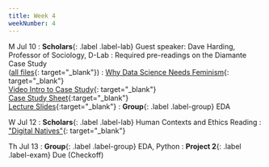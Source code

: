 ```yaml
---
title: Week 4
weekNumber: 4
---
```


M Jul 10
: **Scholars**{: .label .label-lab} Guest speaker: Dave Harding, Professor of Sociology, D-Lab
: Required pre-readings on the Diamante Case Study<br/>([all files](https://drive.google.com/drive/u/1/folders/1UV5IPCM4qqK1MticTw7D763z9aOgutvB){: target="_blank"})
  : [Why Data Science Needs Feminism](https://drive.google.com/file/d/1L3rYafoG3IBYknTAe33Lft7BeqkCVxQ1/view?usp=sharing){: target="_blank"}
  <br/>[Video Intro to Case Study](https://drive.google.com/file/d/1YyzJmQR96vlkqSf73tdo_RnGTRAWi5ZW/view?usp=sharing){: target="_blank"}
  <br/> [Case Study Sheet](https://drive.google.com/file/d/1LesYn7mALiTqjQWkRr31wEWQ9yOxAJ-M/view?usp=sharing){:target="_blank"}
  <br/> [Lecture Slides](https://drive.google.com/file/d/1qb-VdXp8hhQUgn3iSgtFznQq3nyIc87h/view?usp=sharing){:target="_blank"}
: **Group**{: .label .label-group} EDA

W Jul 12
: **Scholars**{: .label .label-lab} Human Contexts and Ethics Reading
  : ["Digital Natives"](https://drive.google.com/file/d/1UZQTHCE5nlj-zva-FNmJmAjVmDVmiLQY/view?usp=sharing){: target="_blank"}

Th Jul 13
: **Group**{: .label .label-group} EDA, Python
: **Project 2**{: .label .label-exam} Due (Checkoff)
